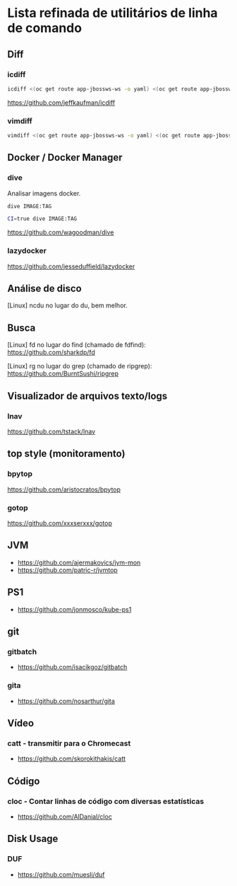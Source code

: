 # Lista refinada de utilitários de linha de comando

## Diff

### icdiff

```bash
icdiff <(oc get route app-jbossws-ws -o yaml) <(oc get route app-jbossws -o yaml)
```

https://github.com/jeffkaufman/icdiff


### vimdiff

```bash
vimdiff <(oc get route app-jbossws-ws -o yaml) <(oc get route app-jbossws -o yaml)
```


## Docker / Docker Manager

### dive

Analisar imagens docker.

```bash
dive IMAGE:TAG

CI=true dive IMAGE:TAG
```

https://github.com/wagoodman/dive

### lazydocker

https://github.com/jesseduffield/lazydocker


## Análise de disco

[Linux] ncdu no lugar do du, bem melhor.

## Busca

[Linux] fd no lugar do find (chamado de fdfind): https://github.com/sharkdp/fd

[Linux] rg no lugar do grep (chamado de ripgrep): https://github.com/BurntSushi/ripgrep

## Visualizador de arquivos texto/logs

### lnav

https://github.com/tstack/lnav


## top style (monitoramento)

### bpytop

https://github.com/aristocratos/bpytop

### gotop

https://github.com/xxxserxxx/gotop

## JVM

- https://github.com/ajermakovics/jvm-mon
- https://github.com/patric-r/jvmtop


## PS1

- https://github.com/jonmosco/kube-ps1


## git

### gitbatch

- https://github.com/isacikgoz/gitbatch

### gita

- https://github.com/nosarthur/gita

## Vídeo

### catt - transmitir para o Chromecast

- https://github.com/skorokithakis/catt

## Código

### cloc - Contar linhas de código com diversas estatísticas

- https://github.com/AlDanial/cloc


## Disk Usage

### DUF

- https://github.com/muesli/duf
